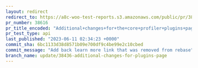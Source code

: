 ```yaml
---
layout: redirect
redirect_to: https://a8c-woo-test-reports.s3.amazonaws.com/public/pr/38616/api/index.html
pr_number: 38616
pr_title_encoded: "Additional+changes+for+the+core+profiler+plugins+page"
pr_test_type: api
last_published: "2023-06-11 02:34:23 +0000"
commit_sha: 6bc1133d38d8571b09e700df9c4be99e2c10cbed
commit_message: "Add back learn more link that was removed from rebase"
branch_name: update/38436-additional-changes-for-plugins-page
---
```

